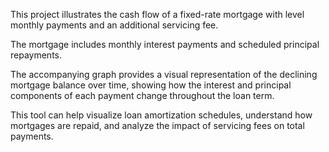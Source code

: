 This project illustrates the cash flow of a fixed-rate mortgage with level monthly payments and an additional servicing fee.

The mortgage includes monthly interest payments and scheduled principal repayments.

The accompanying graph provides a visual representation of the declining mortgage balance over time, showing how the interest and principal components of each payment change throughout the loan term.

This tool can help visualize loan amortization schedules, understand how mortgages are repaid, and analyze the impact of servicing fees on total payments.
